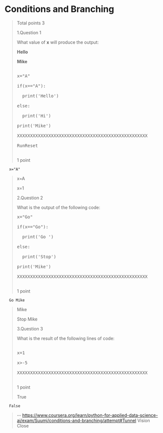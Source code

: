 # Conditions and Branching
> 
> Total points 3
> 
>  1.Question 1
> 
> What value of **x** will produce the output:
> 
> **Hello**
> 
> **Mike**
> 
> <pre contenteditable="false" data-language="python" data-evaluator-id="donhTpVvSp6J4U6VbxqedA" style="opacity: 1;" tabindex="0">
>
> x="A"
> 
> if(x=="A"):
> 
>   print('Hello')
> 
> else:
> 
>   print('Hi')
> 
> print('Mike')
> 
> XXXXXXXXXXXXXXXXXXXXXXXXXXXXXXXXXXXXXXXXXXXXXXXXXX
> 
> RunReset
> 
> </pre>
> 
> 1 point 
> 

      x="A" 
> 
>  x=A 
> 
>  x=1 
> 
>  2.Question 2
> 
> What is the output of the following code:
> 
> <pre contenteditable="false" data-language="python" style="opacity: 1;" tabindex="0">
> x="Go"
> 
> if(x=="Go"):
> 
>   print('Go ')
> 
> else:
> 
>   print('Stop')
> 
> print('Mike')
> 
> XXXXXXXXXXXXXXXXXXXXXXXXXXXXXXXXXXXXXXXXXXXXXXXXXX
> 
> </pre>
> 
> 1 point 
> 

      Go Mike 
> 
>  Mike 
> 
>  Stop Mike 
> 
>  3.Question 3
> 
> What is the result of the following lines of code:
> 
> <pre contenteditable="false" data-language="python" style="opacity: 1;" tabindex="0">
> 
> x=1
> 
> x>-5
> 
> XXXXXXXXXXXXXXXXXXXXXXXXXXXXXXXXXXXXXXXXXXXXXXXXXX
> 
> </pre>
> 
> 1 point 
> 
>  True 
> 

      False
>
> -- https://www.coursera.org/learn/python-for-applied-data-science-ai/exam/Suumj/conditions-and-branching/attempt#Tunnel Vision Close

